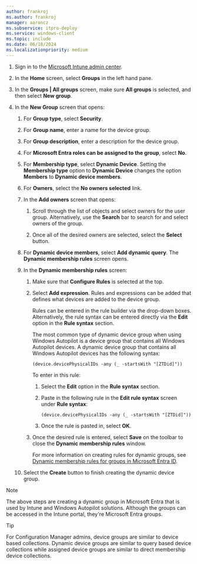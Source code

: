 ```yaml
---
author: frankroj
ms.author: frankroj
manager: aaroncz
ms.subservice: itpro-deploy
ms.service: windows-client
ms.topic: include
ms.date: 06/18/2024
ms.localizationpriority: medium
---
```


<!-- This file is shared by the following articles:

tutorial/pre-provisioning/azure-ad-join-device-group.md
tutorial/pre-provisioning/hybrid-azure-ad-join-device-group.md
tutorial/self-deploying/self-deploying-device-group.md
tutorial/user-driven/azure-ad-join-device-group.md
tutorial/user-driven/hybrid-azure-ad-join-device-group.md
device-preparation/tutorial/user-driven/entra-join-automatic-enrollment.md

Headings are driven by article context. -->

1. Sign in to the [Microsoft Intune admin center](https://go.microsoft.com/fwlink/?linkid=2109431).

1. In the **Home** screen, select **Groups** in the left hand pane.

1. In the **Groups | All groups** screen, make sure **All groups** is selected, and then select **New group**.

1. In the **New Group** screen that opens:

    1. For **Group type**, select **Security**.

    1. For **Group name**, enter a name for the device group.

    1. For **Group description**, enter a description for the device group.

    1. For **Microsoft Entra roles can be assigned to the group**, select **No**.

    1. For **Membership type**, select **Dynamic Device**. Setting the **Membership type** option to **Dynamic Device** changes the option **Members** to **Dynamic device members**.

    1. For **Owners**, select the **No owners selected** link.

    1. In the **Add owners** screen that opens:

       1. Scroll through the list of objects and select owners for the user group. Alternatively, use the **Search** bar to search for and select owners of the group.

       1. Once all of the desired owners are selected, select the **Select** button.

    1. For **Dynamic device members**, select **Add dynamic query**. The **Dynamic membership rules** screen opens.

    1. In the **Dynamic membership rules** screen:

        1. Make sure that **Configure Rules** is selected at the top.

        1. Select **Add expression**. Rules and expressions can be added that defines what devices are added to the device group.

            Rules can be entered in the rule builder via the drop-down boxes. Alternatively, the rule syntax can be entered directly via the **Edit** option in the **Rule syntax** section.

            The most common type of dynamic device group when using Windows Autopilot is a device group that contains all Windows Autopilot devices. A dynamic device group that contains all Windows Autopilot devices has the following syntax:

            `(device.devicePhysicalIDs -any (_ -startsWith "[ZTDid]"))`

            To enter in this rule:

            1. Select the **Edit** option in the **Rule syntax** section.

            1. Paste in the following rule in the **Edit rule syntax** screen under **Rule syntax**:

                `(device.devicePhysicalIDs -any (_ -startsWith "[ZTDid]"))`

            1. Once the rule is pasted in, select **OK**.

        1. Once the desired rule is entered, select **Save** on the toolbar to close the **Dynamic membership rules** window.

            For more information on creating rules for dynamic groups, see [Dynamic membership rules for groups in Microsoft Entra ID](/azure/active-directory/enterprise-users/groups-dynamic-membership).

    1. Select the **Create** button to finish creating the dynamic device group.

> [!NOTE]
>
> The above steps are creating a dynamic group in Microsoft Entra that is used by Intune and Windows Autopilot solutions. Although the groups can be accessed in the Intune portal, they're Microsoft Entra groups.

> [!TIP]
>
> For Configuration Manager admins, device groups are similar to device based collections. Dynamic device groups are similar to query based device collections while assigned device groups are similar to direct membership device collections.
